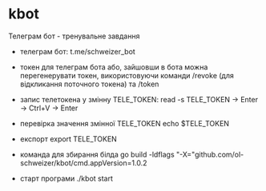 # kbot
Телеграм бот - тренувальне завдання


- телеграм бот:
t.me/schweizer_bot

- токен для телеграм бота
або, зайшовши в бота можна перегенерувати токен, використовуючи команди /revoke (для відкликання поточного токена) та /token

- запис телетокена у змінну TELE_TOKEN:
read -s TELE_TOKEN -> Enter -> Ctrl+V -> Enter

- перевірка значення змінної TELE_TOKEN
echo $TELE_TOKEN

- експорт
export TELE_TOKEN

- команда для збирання білда 
go build -ldflags "-X="github.com/ol-schweizer/kbot/cmd.appVersion=1.0.2

- cтарт програми
./kbot start